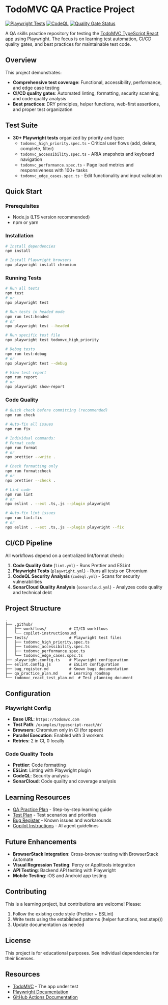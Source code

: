 # TodoMVC QA Practice Project

[![Playwright Tests](https://github.com/k00c/todoMVC-qa/actions/workflows/playwright.yml/badge.svg)](https://github.com/k00c/todoMVC-qa/actions/workflows/playwright.yml)
[![CodeQL](https://github.com/k00c/todoMVC-qa/actions/workflows/codeql.yml/badge.svg)](https://github.com/k00c/todoMVC-qa/actions/workflows/codeql.yml)
[![Quality Gate Status](https://sonarcloud.io/api/project_badges/measure?project=k00c_todoMVC-qa&metric=alert_status)](https://sonarcloud.io/summary/new_code?id=k00c_todoMVC-qa)

A QA skills practice repository for testing the [TodoMVC TypeScript React app](https://todomvc.com/examples/typescript-react) using Playwright. The focus is on learning test automation, CI/CD quality gates, and best practices for maintainable test code.

## Overview

This project demonstrates:

- **Comprehensive test coverage**: Functional, accessibility, performance, and edge case testing
- **CI/CD quality gates**: Automated linting, formatting, security scanning, and code quality analysis
- **Best practices**: DRY principles, helper functions, web-first assertions, and proper test organization

## Test Suite

- **30+ Playwright tests** organized by priority and type:
  - `todomvc_high_priority.spec.ts` - Critical user flows (add, delete, complete, filter)
  - `todomvc_accessibility.spec.ts` - ARIA snapshots and keyboard navigation
  - `todomvc_performance.spec.ts` - Page load metrics and responsiveness with 100+ tasks
  - `todomvc_edge_cases.spec.ts` - Edit functionality and input validation

## Quick Start

### Prerequisites

- Node.js (LTS version recommended)
- npm or yarn

### Installation

```bash
# Install dependencies
npm install

# Install Playwright browsers
npx playwright install chromium
```

### Running Tests

```bash
# Run all tests
npm test
# or
npx playwright test

# Run tests in headed mode
npm run test:headed
# or
npx playwright test --headed

# Run specific test file
npx playwright test todomvc_high_priority

# Debug tests
npm run test:debug
# or
npx playwright test --debug

# View test report
npm run report
# or
npx playwright show-report
```

### Code Quality

```bash
# Quick check before committing (recommended)
npm run check

# Auto-fix all issues
npm run fix

# Individual commands:
# Format code
npm run format
# or
npx prettier --write .

# Check formatting only
npm run format:check
# or
npx prettier --check .

# Lint code
npm run lint
# or
npx eslint . --ext .ts,.js --plugin playwright

# Auto-fix lint issues
npm run lint:fix
# or
npx eslint . --ext .ts,.js --plugin playwright --fix
```

## CI/CD Pipeline

All workflows depend on a centralized lint/format check:

1. **Code Quality Gate** (`lint.yml`) - Runs Prettier and ESLint
2. **Playwright Tests** (`playwright.yml`) - Runs all tests on Chromium
3. **CodeQL Security Analysis** (`codeql.yml`) - Scans for security vulnerabilities
4. **SonarCloud Quality Analysis** (`sonarcloud.yml`) - Analyzes code quality and technical debt

## Project Structure

```
.
├── .github/
│   ├── workflows/          # CI/CD workflows
│   └── copilot-instructions.md
├── tests/                  # Playwright test files
│   ├── todomvc_high_priority.spec.ts
│   ├── todomvc_accessibility.spec.ts
│   ├── todomvc_performance.spec.ts
│   └── todomvc_edge_cases.spec.ts
├── playwright.config.ts    # Playwright configuration
├── eslint.config.js        # ESLint configuration
├── bug_register.md         # Known bugs documentation
├── qa_practice_plan.md     # Learning roadmap
└── todomvc_react_test_plan.md  # Test planning document
```

## Configuration

### Playwright Config

- **Base URL**: `https://todomvc.com`
- **Test Path**: `/examples/typescript-react/#/`
- **Browsers**: Chromium only in CI (for speed)
- **Parallel Execution**: Enabled with 3 workers
- **Retries**: 2 in CI, 0 locally

### Code Quality Tools

- **Prettier**: Code formatting
- **ESLint**: Linting with Playwright plugin
- **CodeQL**: Security analysis
- **SonarCloud**: Code quality and coverage analysis

## Learning Resources

- [QA Practice Plan](qa_practice_plan.md) - Step-by-step learning guide
- [Test Plan](todomvc_react_test_plan.md) - Test scenarios and priorities
- [Bug Register](bug_register.md) - Known issues and workarounds
- [Copilot Instructions](.github/copilot-instructions.md) - AI agent guidelines

## Future Enhancements

- **BrowserStack Integration**: Cross-browser testing with BrowserStack Automate
- **Visual Regression Testing**: Percy or Applitools integration
- **API Testing**: Backend API testing with Playwright
- **Mobile Testing**: iOS and Android app testing

## Contributing

This is a learning project, but contributions are welcome! Please:

1. Follow the existing code style (Prettier + ESLint)
2. Write tests using the established patterns (helper functions, test.step())
3. Update documentation as needed

## License

This project is for educational purposes. See individual dependencies for their licenses.

## Resources

- [TodoMVC](https://todomvc.com/) - The app under test
- [Playwright Documentation](https://playwright.dev/)
- [GitHub Actions Documentation](https://docs.github.com/en/actions)
